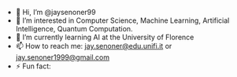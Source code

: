 - 👋 Hi, I’m @jaysenoner99
- 👀 I’m interested in Computer Science, Machine Learning, Artificial Intelligence, Quantum Computation.
- 🌱 I’m currently learning AI at the University of Florence
- 📫 How to reach me: jay.senoner@edu.unifi.it or jay.senoner1999@gmail.com
- ⚡ Fun fact: 

<!---
jaysenoner99/jaysenoner99 is a ✨ special ✨ repository because its `README.md` (this file) appears on your GitHub profile.
You can click the Preview link to take a look at your changes.
--->
